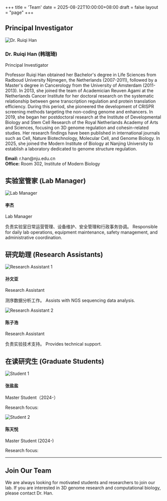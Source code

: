 +++
title = 'Team'
date = 2025-08-22T10:00:00+08:00
draft = false
layout = "page"
+++

## Principal Investigator

<div class="team-member pi">
  <div class="member-photo">
    <img src="/img/team/han-ruiqi.jpg" alt="Dr. Ruiqi Han" class="member-avatar">
  </div>
  <div class="member-info">
    <h3>Dr. Ruiqi Han (韩瑞琦)</h3>
    <p class="member-title">Principal Investigator</p>
    <p class="member-description">
      Professor Ruiqi Han obtained her Bachelor's degree in Life Sciences from Radboud University Nijmegen, the Netherlands (2007-2011), followed by a Master's degree in Cancerology from the University of Amsterdam (2011-2013). In 2013, she joined the team of Academician Reuven Agami at the Netherlands Cancer Institute for her doctoral research on the systematic relationship between gene transcription regulation and protein translation efficiency. During this period, she pioneered the development of CRISPR screening methods targeting the non-coding genome and enhancers. In 2019, she began her postdoctoral research at the Institute of Developmental Biology and Stem Cell Research of the Royal Netherlands Academy of Arts and Sciences, focusing on 3D genome regulation and cohesin-related studies. Her research findings have been published in international journals such as Cell, Nature Biotechnology, Molecular Cell, and Genome Biology. In 2025, she joined the Modern Institute of Biology at Nanjing University to establish a laboratory dedicated to genome structure regulation.
    </p>
    <p class="member-contact">
      <strong>Email:</strong> r.han@nju.edu.cn<br>
      <strong>Office:</strong> Room 302, Institute of Modern Biology
    </p>
  </div>
</div>

## 实验室管家 (Lab Manager)

<div class="team-members manager">
  <div class="team-member">
    <div class="member-photo">
      <img src="/img/team/manager1.jpg" alt="Lab Manager" class="member-avatar">
    </div>
    <div class="member-info">
      <h4>李杰</h4>
      <p class="member-title">Lab Manager</p>
      <p class="member-description">
        负责实验室日常运营管理、设备维护、安全管理和行政事务协调。
        Responsible for daily lab operations, equipment maintenance, safety management, and administrative coordination.
      </p>
    </div>
  </div>
</div>

## 研究助理 (Research Assistants)

<div class="team-members assistants">
  <div class="team-member">
    <div class="member-photo">
      <img src="/img/team/assistant1.jpg" alt="Research Assistant 1" class="member-avatar">
    </div>
    <div class="member-info">
      <h4>孙文亚</h4>
      <p class="member-title">Research Assistant</p>
      <p class="member-description">
        测序数据分析工作。
        Assists with NGS sequencing data analysis.
      </p>
    </div>
  </div>

  <div class="team-member">
    <div class="member-photo">
      <img src="/img/team/assistant2.jpg" alt="Research Assistant 2" class="member-avatar">
    </div>
    <div class="member-info">
      <h4>陈子浩</h4>
      <p class="member-title">Research Assistant</p>
      <p class="member-description">
        负责实验技术支持。
        Provides technical support.
      </p>
    </div>
  </div>
</div>

## 在读研究生 (Graduate Students)

<div class="team-members students">
  <div class="team-member">
    <div class="member-photo">
      <img src="/img/team/student1.jpg" alt="Student 1" class="member-avatar">
    </div>
    <div class="member-info">
      <h4>张盐盐</h4>
      <p class="member-title">Master Student（2024-）</p>
      <p class="member-description">
        Research focus: 
      </p>
    </div>
  </div>

  <div class="team-member">
    <div class="member-photo">
      <img src="/img/team/student2.jpg" alt="Student 2" class="member-avatar">
    </div>
    <div class="member-info">
      <h4>陈天悦</h4>
      <p class="member-title">Master Student (2024-)</p>
      <p class="member-description">
        Research focus: 
      </p>
    </div>
  </div>

  <!-- <div class="team-member">
    <div class="member-photo">
      <img src="/img/team/student3.jpg" alt="Student 3" class="member-avatar">
    </div>
    <div class="member-info">
      <h4>王五 (Wang Wu)</h4>
      <p class="member-title">Master Student (2024-)</p>
      <p class="member-description">
        Research focus: Epigenetic modifications and cell differentiation
      </p>
    </div>
  </div> -->
</div>

<!-- ## 社工 (Research Interns)

<div class="team-members interns">
  <div class="team-member">
    <div class="member-photo">
      <img src="/img/team/intern1.jpg" alt="Research Intern 1" class="member-avatar">
    </div>
    <div class="member-info">
      <h4>孙实习 (Sun Shixi)</h4>
      <p class="member-title">Research Intern (2024-)</p>
      <p class="member-description">
        本科生实习，参与基础实验操作和数据整理工作。
        Undergraduate intern participating in basic experimental operations and data organization.
      </p>
    </div>
  </div>

  <div class="team-member">
    <div class="member-photo">
      <img src="/img/team/intern2.jpg" alt="Research Intern 2" class="member-avatar">
    </div>
    <div class="member-info">
      <h4>周学生 (Zhou Xuesheng)</h4>
      <p class="member-title">Research Intern (2024-)</p>
      <p class="member-description">
        本科生研究实习，学习分子生物学实验技术。
        Undergraduate research intern learning molecular biology techniques.
      </p>
    </div>
  </div>
</div> -->

---

## Join Our Team

We are always looking for motivated students and researchers to join our lab. 
If you are interested in 3D genome research and computational biology, please contact Dr. Han.